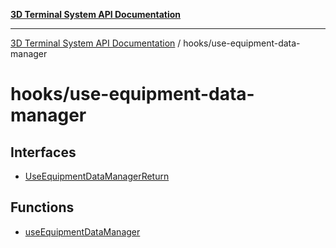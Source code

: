 [**3D Terminal System API Documentation**](../../README.md)

***

[3D Terminal System API Documentation](../../README.md) / hooks/use-equipment-data-manager

# hooks/use-equipment-data-manager

## Interfaces

- [UseEquipmentDataManagerReturn](interfaces/UseEquipmentDataManagerReturn.md)

## Functions

- [useEquipmentDataManager](functions/useEquipmentDataManager.md)

